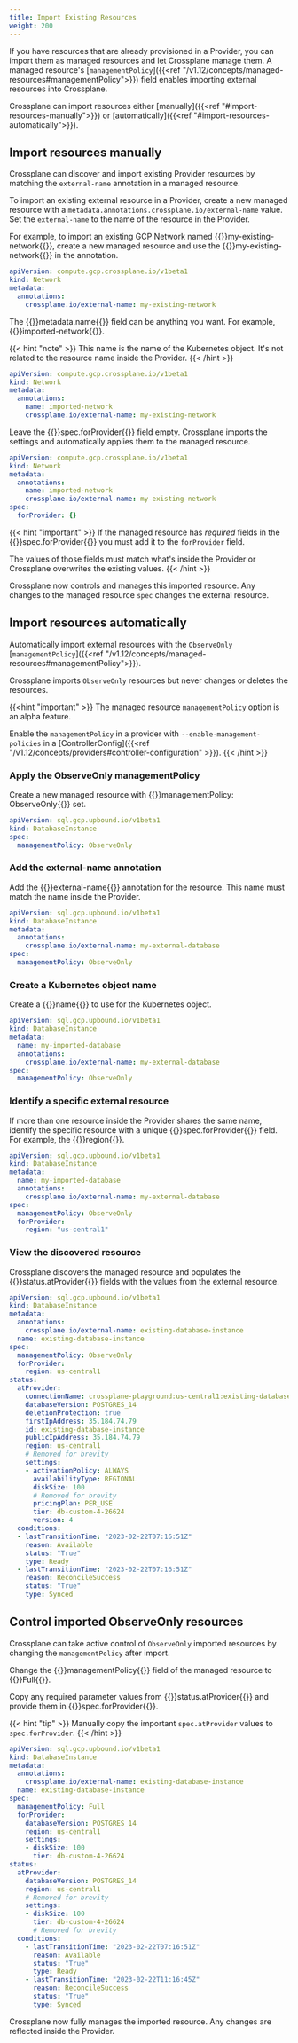 ```yaml
---
title: Import Existing Resources
weight: 200
---
```


If you have resources that are already provisioned in a Provider,
you can import them as managed resources and let Crossplane manage them.
A managed resource's [`managementPolicy`]({{<ref
"/v1.12/concepts/managed-resources#managementPolicy">}}) field enables importing
external resources into Crossplane.

Crossplane can import resources either [manually]({{<ref
"#import-resources-manually">}}) or [automatically]({{<ref
"#import-resources-automatically">}}).

## Import resources manually

Crossplane can discover and import existing Provider resources by matching the
`external-name` annotation in a managed resource. 

To import an existing external resource in a Provider, create a new managed
resource with a `metadata.annotations.crossplane.io/external-name` value. Set
the `external-name` to the name of the resource in the Provider.

For example, to import an existing GCP Network named 
{{<hover label="annotation" line="5">}}my-existing-network{{</hover>}},
create a new managed resource and use the 
{{<hover label="annotation" line="5">}}my-existing-network{{</hover>}} in the
annotation. 

```yaml {label="annotation"}
apiVersion: compute.gcp.crossplane.io/v1beta1
kind: Network
metadata:
  annotations:
    crossplane.io/external-name: my-existing-network
```

The {{<hover label="name" line="5">}}metadata.name{{</hover>}} 
field can be anything you want. For example, 
{{<hover label="name" line="5">}}imported-network{{</hover>}}. 

{{< hint "note" >}}
This name is the 
name of the Kubernetes object. It's not related to the resource name inside the
Provider. 
{{< /hint >}}

```yaml {label="name"}
apiVersion: compute.gcp.crossplane.io/v1beta1
kind: Network
metadata:
  annotations:
    name: imported-network
    crossplane.io/external-name: my-existing-network
```

Leave the 
{{<hover label="fp" line="8">}}spec.forProvider{{</hover>}} field empty. 
Crossplane imports the settings and automatically applies them to the managed 
resource. 

```yaml {label="fp",copy-lines="all"}
apiVersion: compute.gcp.crossplane.io/v1beta1
kind: Network
metadata:
  annotations:
    name: imported-network
    crossplane.io/external-name: my-existing-network
spec:
  forProvider: {}
```

{{< hint "important" >}}
If the managed resource has _required_ fields in the 
{{<hover label="fp" line="8">}}spec.forProvider{{</hover>}} you must add it to
the `forProvider` field. 

The values of those fields must match what's inside the Provider or Crossplane
overwrites the existing values.
{{< /hint >}}

Crossplane now controls and manages this imported resource. Any changes to the
managed resource `spec` changes the external resource.

## Import resources automatically 

Automatically import external resources with the
`ObserveOnly` [`managementPolicy`]({{<ref
"/v1.12/concepts/managed-resources#managementPolicy">}}).

Crossplane imports `ObserveOnly` resources but never changes or deletes the
resources.

{{<hint "important" >}}
The managed resource `managementPolicy` option is an alpha feature. 

Enable the `managementPolicy` in a provider with `--enable-management-policies` 
in a 
[ControllerConfig]({{<ref "/v1.12/concepts/providers#controller-configuration" >}}).
{{< /hint >}}

<!-- vale off -->
### Apply the ObserveOnly managementPolicy
<!-- vale on -->

Create a new managed resource with {{<hover label="oo-policy" line="4">}}managementPolicy: ObserveOnly{{</hover>}} set. 

```yaml {label="oo-policy"}
apiVersion: sql.gcp.upbound.io/v1beta1
kind: DatabaseInstance
spec:
  managementPolicy: ObserveOnly
```

### Add the external-name annotation
Add the {{<hover label="oo-ex-name" line="5">}}external-name{{</hover>}} annotation
for the resource. This name must match the name inside the Provider.

```yaml {label="oo-ex-name"}
apiVersion: sql.gcp.upbound.io/v1beta1
kind: DatabaseInstance
metadata:
  annotations:
    crossplane.io/external-name: my-external-database
spec:
  managementPolicy: ObserveOnly
```

### Create a Kubernetes object name
Create a {{<hover label="oo-name" line="4">}}name{{</hover>}} to use for the 
Kubernetes object. 

```yaml {label="oo-name"}
apiVersion: sql.gcp.upbound.io/v1beta1
kind: DatabaseInstance
metadata:
  name: my-imported-database
  annotations:
    crossplane.io/external-name: my-external-database
spec:
  managementPolicy: ObserveOnly
```

### Identify a specific external resource
If more than one resource inside the Provider shares the same name, identify the
specific resource with a unique 
{{<hover line="9" label="oo-region">}}spec.forProvider{{</hover>}} field. 
For example, the
{{<hover line="10" label="oo-region">}}region{{</hover>}}. 

```yaml {label="oo-region"}
apiVersion: sql.gcp.upbound.io/v1beta1
kind: DatabaseInstance
metadata:
  name: my-imported-database
  annotations:
    crossplane.io/external-name: my-external-database
spec:
  managementPolicy: ObserveOnly
  forProvider:
    region: "us-central1"
```

### View the discovered resource
Crossplane discovers the managed resource and populates the
{{<hover label="ooPopulated" line="12">}}status.atProvider{{</hover>}}
fields with the values from the external resource.

```yaml {label="ooPopulated"}
apiVersion: sql.gcp.upbound.io/v1beta1
kind: DatabaseInstance
metadata:
  annotations:
    crossplane.io/external-name: existing-database-instance
  name: existing-database-instance
spec:
  managementPolicy: ObserveOnly
  forProvider:
    region: us-central1
status:
  atProvider:
    connectionName: crossplane-playground:us-central1:existing-database-instance
    databaseVersion: POSTGRES_14
    deletionProtection: true
    firstIpAddress: 35.184.74.79
    id: existing-database-instance
    publicIpAddress: 35.184.74.79
    region: us-central1
    # Removed for brevity
    settings:
    - activationPolicy: ALWAYS
      availabilityType: REGIONAL
      diskSize: 100
      # Removed for brevity
      pricingPlan: PER_USE
      tier: db-custom-4-26624
      version: 4
  conditions:
  - lastTransitionTime: "2023-02-22T07:16:51Z"
    reason: Available
    status: "True"
    type: Ready
  - lastTransitionTime: "2023-02-22T07:16:51Z"
    reason: ReconcileSuccess
    status: "True"
    type: Synced
```
<!-- vale off -->
## Control imported ObserveOnly resources
<!-- vale on --> 

Crossplane can take active control of `ObserveOnly` imported resources by 
changing the `managementPolicy` after import.

Change the {{<hover label="fc" line="8">}}managementPolicy{{</hover>}} field
of the managed resource to {{<hover label="fc" line="8">}}Full{{</hover>}}.

Copy any required parameter values from
{{<hover label="fc" line="16">}}status.atProvider{{</hover>}} and provide them
in {{<hover label="fc" line="9">}}spec.forProvider{{</hover>}}.

{{< hint "tip" >}}
Manually copy the important `spec.atProvider` values to `spec.forProvider`.
{{< /hint >}}

```yaml {label="fc"}
apiVersion: sql.gcp.upbound.io/v1beta1
kind: DatabaseInstance
metadata:
  annotations:
    crossplane.io/external-name: existing-database-instance
  name: existing-database-instance
spec:
  managementPolicy: Full
  forProvider:
    databaseVersion: POSTGRES_14
    region: us-central1
    settings:
    - diskSize: 100
      tier: db-custom-4-26624
status:
  atProvider:
    databaseVersion: POSTGRES_14
    region: us-central1
    # Removed for brevity
    settings:
    - diskSize: 100
      tier: db-custom-4-26624
      # Removed for brevity
  conditions:
    - lastTransitionTime: "2023-02-22T07:16:51Z"
      reason: Available
      status: "True"
      type: Ready
    - lastTransitionTime: "2023-02-22T11:16:45Z"
      reason: ReconcileSuccess
      status: "True"
      type: Synced
```

Crossplane now fully manages the imported resource. Any changes are reflected
inside the Provider.